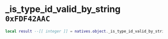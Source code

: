 # _is_type_id_valid_by_string `0xFDF42AAC`

```lua
local result --[[ integer ]] = natives.object._is_type_id_valid_by_string(_unk0 --[[ integer ]], _unk1 --[[ integer ]])
```